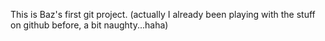 This is Baz's first git project.
(actually I already been playing with the stuff on github before, a bit naughty...haha)


